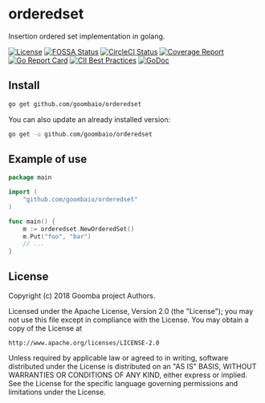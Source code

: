 # orderedset

Insertion ordered set implementation in golang.

[![License][License-Image]][License-URL]
[![FOSSA Status][FOSSA-Image]][FOSSA-URL]
[![CircleCI Status][CircleCI-Image]][CircleCI-URL]
[![Coverage Report][Coverage-Image]][Coverage-URL]
[![Go Report Card][GoReportCard-Image]][GoReportCard-URL]
[![CII Best Practices][CII-Image]][CII-URL]
[![GoDoc][GoDoc-Image]][GoDoc-URL]

## Install

```bash
go get github.com/goombaio/orderedset
```

You can also update an already installed version:

```bash
go get -u github.com/goombaio/orderedset
```

## Example of use

```go
package main

import (
    "github.com/goombaio/orderedset"
)

func main() {
    m := orderedset.NewOrderedSet()
    m.Put("foo", "bar")
    // ...
}
```

## License

Copyright (c) 2018 Goomba project Authors.

Licensed under the Apache License, Version 2.0 (the "License");
you may not use this file except in compliance with the License.
You may obtain a copy of the License at

    http://www.apache.org/licenses/LICENSE-2.0

Unless required by applicable law or agreed to in writing, software
distributed under the License is distributed on an "AS IS" BASIS,
WITHOUT WARRANTIES OR CONDITIONS OF ANY KIND, either express or implied.
See the License for the specific language governing permissions and
limitations under the License.

[License-Image]: https://img.shields.io/badge/License-Apache-blue.svg
[License-URL]: http://opensource.org/licenses/Apache
[FOSSA-Image]: https://app.fossa.io/api/projects/git%2Bgithub.com%2Fgoombaio%2Forderedset.svg?type=shield
[FOSSA-URL]: https://app.fossa.io/projects/git%2Bgithub.com%2Fgoombaio%2Forderedset?ref=badge_shield
[CircleCI-Image]: https://circleci.com/gh/goombaio/orderedset.svg?style=svg
[CircleCI-URL]: https://circleci.com/gh/goombaio/orderedset
[Coverage-Image]: https://codecov.io/gh/goombaio/orderedset/branch/master/graph/badge.svg
[Coverage-URL]: https://codecov.io/gh/goombaio/orderedset
[GoReportCard-Image]: https://goreportcard.com/badge/github.com/goombaio/orderedset
[GoReportCard-URL]: https://goreportcard.com/report/github.com/goombaio/orderedset
[CII-Image]: https://bestpractices.coreinfrastructure.org/projects/2184/badge
[CII-URL]: https://bestpractices.coreinfrastructure.org/projects/2184
[GoDoc-Image]: https://godoc.org/github.com/goombaio/orderedset?status.svg
[GoDoc-URL]: http://godoc.org/github.com/goombaio/orderedset
